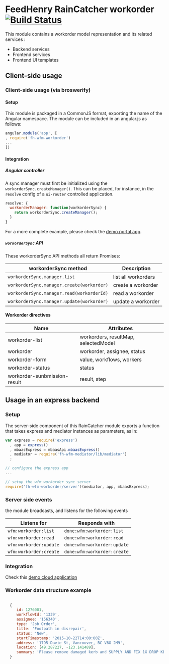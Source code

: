 # FeedHenry RainCatcher workorder [![Build Status](https://travis-ci.org/feedhenry-raincatcher/raincatcher-workorder.png)](https://travis-ci.org/feedhenry-raincatcher/raincatcher-workorder)

This module contains a workorder model representation and its related services :
- Backend services
- Frontend services
- Frontend UI templates

## Client-side usage

### Client-side usage (via broswerify)

#### Setup
This module is packaged in a CommonJS format, exporting the name of the Angular namespace.  The module can be included in an angular.js as follows:

```javascript
angular.module('app', [
, require('fh-wfm-workorder')
...
])
```

#### Integration

##### Angular controller
A sync manager must first be initialized using the `workorderSync.createManager()`.  This can be placed, for instance, in the `resolve` config of a `ui-router` controlled application.

```javascript
resolve: {
  workorderManager: function(workorderSync) {
    return workorderSync.createManager();
  }
}
```
For a more complete example, please check the [demo portal app](https://github.com/feedhenry-raincatcher/raincatcher-demo-portal/blob/master/src/app/main.js).


##### `workorderSync` API
These workorderSync API methods all return Promises:

| workorderSync method | Description |
| -------------------- | ----------- |
| `workorderSync.manager.list` | list all workorders |
| `workorderSync.manager.create(workorder)` | create a workorder |
| `workorderSync.manager.read(workorderId)` | read a workorder |
| `workorderSync.manager.update(workorder)` | update a workorder |

#### Workorder directives

| Name | Attributes |
| ---- | ----------- |
| workorder-list | workorders, resultMap, selectedModel |
| workorder | workorder, assignee, status |
| workorder-form | value, workflows, workers |
| workorder-status | status |
| workorder-sunbmission-result | result, step |


## Usage in an express backend

### Setup
The server-side component of this RainCatcher module exports a function that takes express and mediator instances as parameters, as in:

```javascript
var express = require('express')
  , app = express()
  , mbaasExpress = mbaasApi.mbaasExpress()
  , mediator = require('fh-wfm-mediator/lib/mediator')
  ;

// configure the express app
...

// setup the wfm workorder sync server
require('fh-wfm-workorder/server')(mediator, app, mbaasExpress);

```

### Server side events
the module broadcasts, and listens for the following events

| Listens for | Responds with |
| ----------- | ------------- |
| `wfm:workorder:list` | `done:wfm:workorder:list` |
| `wfm:workorder:read` | `done:wfm:workorder:read` |
| `wfm:workorder:update` | `done:wfm:workorder:update` |
| `wfm:workorder:create` | `done:wfm:workorder:create` |

### Integration

Check this [demo cloud application](https://github.com/feedhenry-raincatcher/raincatcher-demo-cloud/blob/master/lib/app/workorder.js)

### Workorder data structure example

```javascript

  {
     id: 1276001,
     workflowId: '1339',
     assignee: '156340',
     type: 'Job Order',
     title: 'Footpath in disrepair',
     status: 'New',
     startTimestamp: '2015-10-22T14:00:00Z',
     address: '1795 Davie St, Vancouver, BC V6G 2M9',
     location: [49.287227, -123.141489],
     summary: 'Please remove damaged kerb and SUPPLY AND FIX 1X DROP KERB CENTRE BN 125 X 150 cart away from site outside number 3.'
  }

```
